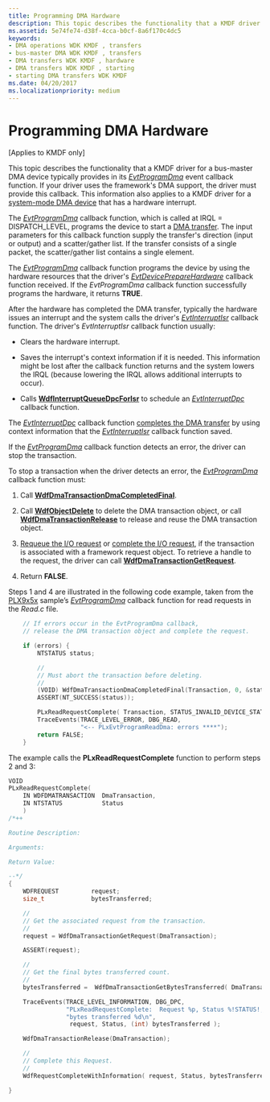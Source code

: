 ```yaml
---
title: Programming DMA Hardware
description: This topic describes the functionality that a KMDF driver for a bus-master DMA device typically provides in its EvtProgramDma event callback function.
ms.assetid: 5e74fe74-d38f-4cca-b0cf-8a6f170c4dc5
keywords:
- DMA operations WDK KMDF , transfers
- bus-master DMA WDK KMDF , transfers
- DMA transfers WDK KMDF , hardware
- DMA transfers WDK KMDF , starting
- starting DMA transfers WDK KMDF
ms.date: 04/20/2017
ms.localizationpriority: medium
---
```


# Programming DMA Hardware


\[Applies to KMDF only\]

This topic describes the functionality that a KMDF driver for a bus-master DMA device typically provides in its [*EvtProgramDma*](https://docs.microsoft.com/windows-hardware/drivers/ddi/content/wdfdmatransaction/nc-wdfdmatransaction-evt_wdf_program_dma) event callback function. If your driver uses the framework's DMA support, the driver must provide this callback. This information also applies to a KMDF driver for a [system-mode DMA device](supporting-system-mode-dma.md) that has a hardware interrupt.




The [*EvtProgramDma*](https://docs.microsoft.com/windows-hardware/drivers/ddi/content/wdfdmatransaction/nc-wdfdmatransaction-evt_wdf_program_dma) callback function, which is called at IRQL = DISPATCH\_LEVEL, programs the device to start a [DMA transfer](dma-transactions-and-dma-transfers.md). The input parameters for this callback function supply the transfer's direction (input or output) and a scatter/gather list. If the transfer consists of a single packet, the scatter/gather list contains a single element.

The [*EvtProgramDma*](https://docs.microsoft.com/windows-hardware/drivers/ddi/content/wdfdmatransaction/nc-wdfdmatransaction-evt_wdf_program_dma) callback function programs the device by using the hardware resources that the driver's [*EvtDevicePrepareHardware*](https://docs.microsoft.com/windows-hardware/drivers/ddi/content/wdfdevice/nc-wdfdevice-evt_wdf_device_prepare_hardware) callback function received. If the *EvtProgramDma* callback function successfully programs the hardware, it returns **TRUE**.

After the hardware has completed the DMA transfer, typically the hardware issues an interrupt and the system calls the driver's [*EvtInterruptIsr*](https://docs.microsoft.com/windows-hardware/drivers/ddi/content/wdfinterrupt/nc-wdfinterrupt-evt_wdf_interrupt_isr) callback function. The driver's *EvtInterruptIsr* callback function usually:

-   Clears the hardware interrupt.

-   Saves the interrupt's context information if it is needed. This information might be lost after the callback function returns and the system lowers the IRQL (because lowering the IRQL allows additional interrupts to occur).

-   Calls [**WdfInterruptQueueDpcForIsr**](https://docs.microsoft.com/windows-hardware/drivers/ddi/content/wdfinterrupt/nf-wdfinterrupt-wdfinterruptqueuedpcforisr) to schedule an [*EvtInterruptDpc*](https://docs.microsoft.com/windows-hardware/drivers/ddi/content/wdfinterrupt/nc-wdfinterrupt-evt_wdf_interrupt_dpc) callback function.

The [*EvtInterruptDpc*](https://docs.microsoft.com/windows-hardware/drivers/ddi/content/wdfinterrupt/nc-wdfinterrupt-evt_wdf_interrupt_dpc) callback function [completes the DMA transfer](completing-a-dma-transfer.md) by using context information that the [*EvtInterruptIsr*](https://docs.microsoft.com/windows-hardware/drivers/ddi/content/wdfinterrupt/nc-wdfinterrupt-evt_wdf_interrupt_isr) callback function saved.

If the [*EvtProgramDma*](https://docs.microsoft.com/windows-hardware/drivers/ddi/content/wdfdmatransaction/nc-wdfdmatransaction-evt_wdf_program_dma) callback function detects an error, the driver can stop the transaction.

To stop a transaction when the driver detects an error, the [*EvtProgramDma*](https://docs.microsoft.com/windows-hardware/drivers/ddi/content/wdfdmatransaction/nc-wdfdmatransaction-evt_wdf_program_dma) callback function must:

1.  Call [**WdfDmaTransactionDmaCompletedFinal**](https://docs.microsoft.com/windows-hardware/drivers/ddi/content/wdfdmatransaction/nf-wdfdmatransaction-wdfdmatransactiondmacompletedfinal).

2.  Call [**WdfObjectDelete**](https://docs.microsoft.com/windows-hardware/drivers/ddi/content/wdfobject/nf-wdfobject-wdfobjectdelete) to delete the DMA transaction object, or call [**WdfDmaTransactionRelease**](https://docs.microsoft.com/windows-hardware/drivers/ddi/content/wdfdmatransaction/nf-wdfdmatransaction-wdfdmatransactionrelease) to release and reuse the DMA transaction object.

3.  [Requeue the I/O request](requeuing-i-o-requests.md) or [complete the I/O request](completing-i-o-requests.md), if the transaction is associated with a framework request object. To retrieve a handle to the request, the driver can call [**WdfDmaTransactionGetRequest**](https://docs.microsoft.com/windows-hardware/drivers/ddi/content/wdfdmatransaction/nf-wdfdmatransaction-wdfdmatransactiongetrequest).

4.  Return **FALSE**.

Steps 1 and 4 are illustrated in the following code example, taken from the [PLX9x5x](https://go.microsoft.com/fwlink/p/?linkid=256157) sample’s [*EvtProgramDma*](https://docs.microsoft.com/windows-hardware/drivers/ddi/content/wdfdmatransaction/nc-wdfdmatransaction-evt_wdf_program_dma) callback function for read requests in the *Read.c* file.

```cpp
    // If errors occur in the EvtProgramDma callback,
    // release the DMA transaction object and complete the request.

    if (errors) {
        NTSTATUS status;

        //
        // Must abort the transaction before deleting.
        //
        (VOID) WdfDmaTransactionDmaCompletedFinal(Transaction, 0, &status);
        ASSERT(NT_SUCCESS(status));

        PLxReadRequestComplete( Transaction, STATUS_INVALID_DEVICE_STATE );
        TraceEvents(TRACE_LEVEL_ERROR, DBG_READ,
                    "<-- PLxEvtProgramReadDma: errors ****");
        return FALSE;
    }
```

The example calls the **PLxReadRequestComplete** function to perform steps 2 and 3:

```cpp
VOID
PLxReadRequestComplete(
    IN WDFDMATRANSACTION  DmaTransaction,
    IN NTSTATUS           Status
    )
/*++

Routine Description:

Arguments:

Return Value:

--*/
{
    WDFREQUEST         request;
    size_t             bytesTransferred;

    //
    // Get the associated request from the transaction.
    //
    request = WdfDmaTransactionGetRequest(DmaTransaction);

    ASSERT(request);

    //
    // Get the final bytes transferred count.
    //
    bytesTransferred =  WdfDmaTransactionGetBytesTransferred( DmaTransaction );

    TraceEvents(TRACE_LEVEL_INFORMATION, DBG_DPC,
                "PLxReadRequestComplete:  Request %p, Status %!STATUS!, "
                "bytes transferred %d\n",
                 request, Status, (int) bytesTransferred );

    WdfDmaTransactionRelease(DmaTransaction);

    //
    // Complete this Request.
    //
    WdfRequestCompleteWithInformation( request, Status, bytesTransferred);

}
```









